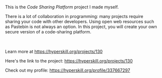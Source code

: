 This is the *Code Sharing Platform* project I made myself.


<p>There is a lot of collaboration in programming: many projects require sharing your code with other developers. Using open web resources such as Pastebin is not always an option. In this project, you will create your own secure version of a code-sharing platform.</p><br/><br/>Learn more at <a href="https://hyperskill.org/projects/130?utm_source=ide&utm_medium=ide&utm_campaign=ide&utm_content=project-card">https://hyperskill.org/projects/130</a>

Here's the link to the project: https://hyperskill.org/projects/130

Check out my profile: https://hyperskill.org/profile/337667297